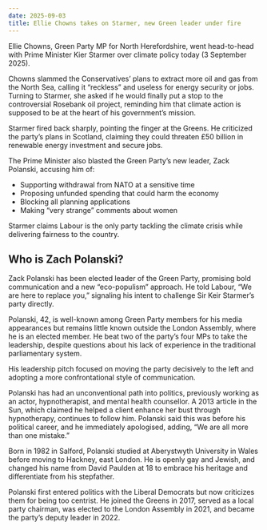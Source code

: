 ```yaml
---
date: 2025-09-03
title: Ellie Chowns takes on Starmer, new Green leader under fire
---
```

Ellie Chowns, Green Party MP for North Herefordshire, went head-to-head with Prime Minister Kier Starmer over climate policy today (3 September 2025).

Chowns slammed the Conservatives’ plans to extract more oil and gas from the North Sea, calling it “reckless” and useless for energy security or jobs. Turning to Starmer, she asked if he would finally put a stop to the controversial Rosebank oil project, reminding him that climate action is supposed to be at the heart of his government’s mission.

Starmer fired back sharply, pointing the finger at the Greens. He criticized the party’s plans in Scotland, claiming they could threaten £50 billion in renewable energy investment and secure jobs.

The Prime Minister also blasted the Green Party’s new leader, Zack Polanski, accusing him of:

- Supporting withdrawal from NATO at a sensitive time  
- Proposing unfunded spending that could harm the economy  
- Blocking all planning applications  
- Making “very strange” comments about women  

Starmer claims Labour is the only party tackling the climate crisis while delivering fairness to the country.

## Who is Zach Polanski?

Zack Polanski has been elected leader of the Green Party, promising bold communication and a new “eco-populism” approach. He told Labour, “We are here to replace you,” signaling his intent to challenge Sir Keir Starmer’s party directly.

Polanski, 42, is well-known among Green Party members for his media appearances but remains little known outside the London Assembly, where he is an elected member. He beat two of the party’s four MPs to take the leadership, despite questions about his lack of experience in the traditional parliamentary system.

His leadership pitch focused on moving the party decisively to the left and adopting a more confrontational style of communication. 

Polanski has had an unconventional path into politics, previously working as an actor, hypnotherapist, and mental health counsellor. A 2013 article in the Sun, which claimed he helped a client enhance her bust through hypnotherapy, continues to follow him. Polanski said this was before his political career, and he immediately apologised, adding, “We are all more than one mistake.”

Born in 1982 in Salford, Polanski studied at Aberystwyth University in Wales before moving to Hackney, east London. He is openly gay and Jewish, and changed his name from David Paulden at 18 to embrace his heritage and differentiate from his stepfather.

Polanski first entered politics with the Liberal Democrats but now criticizes them for being too centrist. He joined the Greens in 2017, served as a local party chairman, was elected to the London Assembly in 2021, and became the party’s deputy leader in 2022.
